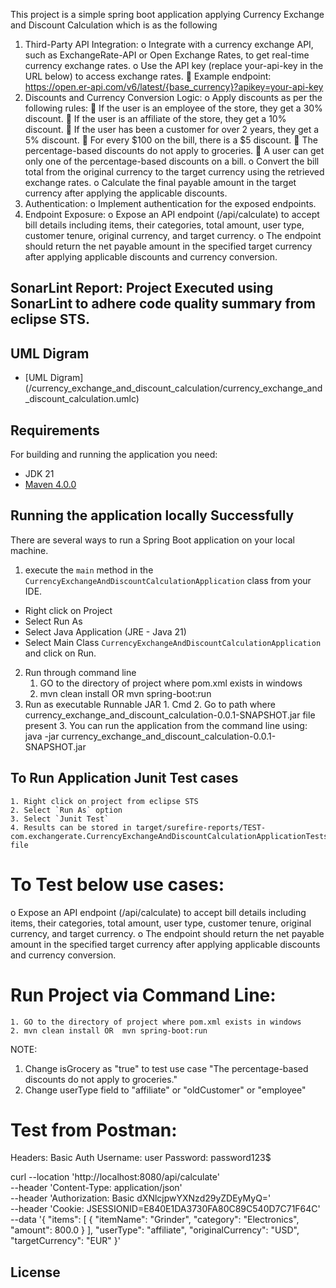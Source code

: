 This project is a simple spring boot application applying Currency Exchange and Discount Calculation which is as the following

1.	Third-Party API Integration:
	o	Integrate with a currency exchange API, such as ExchangeRate-API or Open Exchange Rates, to get real-time currency exchange rates.
	o	Use the API key (replace your-api-key in the URL below) to access exchange rates.
		Example endpoint: https://open.er-api.com/v6/latest/{base_currency}?apikey=your-api-key
2.	Discounts and Currency Conversion Logic:
	o	Apply discounts as per the following rules:
			If the user is an employee of the store, they get a 30% discount.
			If the user is an affiliate of the store, they get a 10% discount.
			If the user has been a customer for over 2 years, they get a 5% discount.
			For every $100 on the bill, there is a $5 discount.
			The percentage-based discounts do not apply to groceries.
			A user can get only one of the percentage-based discounts on a bill.
	o	Convert the bill total from the original currency to the target currency using the retrieved exchange rates.
	o	Calculate the final payable amount in the target currency after applying the applicable discounts.
3.	Authentication:
	o	Implement authentication for the exposed endpoints. 
4.	Endpoint Exposure:
	o	Expose an API endpoint (/api/calculate) to accept bill details including items, their categories, total amount, user type, customer tenure, original currency, and target currency.
	o	The endpoint should return the net payable amount in the specified target currency after applying applicable discounts and currency conversion.

## SonarLint Report: Project Executed using SonarLint to adhere code quality summary from eclipse STS.

## UML Digram

- [UML Digram] (/currency_exchange_and_discount_calculation/currency_exchange_and_discount_calculation.umlc)

## Requirements

For building and running the application you need:

- JDK 21
- [Maven 4.0.0](https://maven.apache.org)

## Running the application locally Successfully

There are several ways to run a Spring Boot application on your local machine. 
1. execute the `main` method in the `CurrencyExchangeAndDiscountCalculationApplication` class from your IDE.
  - Right click on Project
  - Select Run As
  - Select Java Application (JRE - Java 21)
  - Select Main Class `CurrencyExchangeAndDiscountCalculationApplication` and click on Run.
  
2. Run through command line 
	1. GO to the directory of project where pom.xml exists in windows
	2. mvn clean install OR  mvn spring-boot:run
3. Run as executable Runnable JAR 
        1. Cmd
        2. Go to path where currency_exchange_and_discount_calculation-0.0.1-SNAPSHOT.jar file present
        3. You can run the application from the command line using:
            java -jar currency_exchange_and_discount_calculation-0.0.1-SNAPSHOT.jar

## To Run Application Junit Test cases
	1. Right click on project from eclipse STS
	2. Select `Run As` option
	3. Select `Junit Test`
	4. Results can be stored in target/surefire-reports/TEST-com.exchangerate.CurrencyExchangeAndDiscountCalculationApplicationTests.xml file


To Test below use cases:
==============================
o	Expose an API endpoint (/api/calculate) to accept bill details including items, their categories, total amount, user type,
 customer tenure, original currency, and target currency.
o	The endpoint should return the net payable amount in the specified target currency after applying applicable discounts and currency conversion.

Run Project via Command Line:
====================================
	1. GO to the directory of project where pom.xml exists in windows
	2. mvn clean install OR  mvn spring-boot:run

NOTE: 
  1. Change isGrocery as "true" to test use case "The percentage-based discounts do not apply to groceries."
  2. Change userType field to "affiliate" or "oldCustomer" or "employee"

Test from Postman:
===========================

Headers:
Basic Auth
Username: user
Password: password123$

curl --location 'http://localhost:8080/api/calculate' \
--header 'Content-Type: application/json' \
--header 'Authorization: Basic dXNlcjpwYXNzd29yZDEyMyQ=' \
--header 'Cookie: JSESSIONID=E840E1DA3730FA80C89C540D7C71F64C' \
--data '{
    "items": [
        {
            "itemName": "Grinder",
            "category": "Electronics",
            "amount": 800.0
        }
    ],
    "userType": "affiliate",
    "originalCurrency": "USD",
    "targetCurrency": "EUR"
}'

## License
